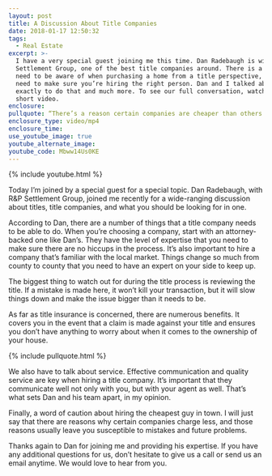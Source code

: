 ```yaml
---
layout: post
title: A Discussion About Title Companies
date: 2018-01-17 12:50:32
tags:
  - Real Estate
excerpt: >-
  I have a very special guest joining me this time. Dan Radebaugh is with R&P
  Settlement Group, one of the best title companies around. There is a lot you
  need to be aware of when purchasing a home from a title perspective, so you
  need to make sure you’re hiring the right person. Dan and I talked about how
  exactly to do that and much more. To see our full conversation, watch this
  short video.
enclosure:
pullquote: “There’s a reason certain companies are cheaper than others.”
enclosure_type: video/mp4
enclosure_time:
use_youtube_image: true
youtube_alternate_image:
youtube_code: Mbww14Us0KE
---
```



{% include youtube.html %}

Today I’m joined by a special guest for a special topic. Dan Radebaugh, with R&P Settlement Group, joined me recently for a wide-ranging discussion about titles, title companies, and what you should be looking for in one.

According to Dan, there are a number of things that a title company needs to be able to do. When you’re choosing a company, start with an attorney-backed one like Dan’s. They have the level of expertise that you need to make sure there are no hiccups in the process. It’s also important to hire a company that’s familiar with the local market. Things change so much from county to county that you need to have an expert on your side to keep up.

The biggest thing to watch out for during the title process is reviewing the title. If a mistake is made here, it won’t kill your transaction, but it will slow things down and make the issue bigger than it needs to be.

As far as title insurance is concerned, there are numerous benefits. It covers you in the event that a claim is made against your title and ensures you don’t have anything to worry about when it comes to the ownership of your house.

{% include pullquote.html %}

We also have to talk about service. Effective communication and quality service are key when hiring a title company. It’s important that they communicate well not only with you, but with your agent as well. That’s what sets Dan and his team apart, in my opinion.

Finally, a word of caution about hiring the cheapest guy in town. I will just say that there are reasons why certain companies charge less, and those reasons usually leave you susceptible to mistakes and future problems.

Thanks again to Dan for joining me and providing his expertise. If you have any additional questions for us, don’t hesitate to give us a call or send us an email anytime. We would love to hear from you.